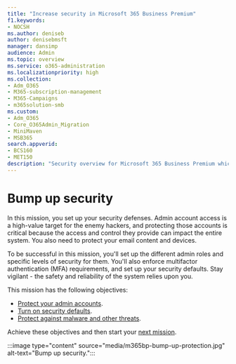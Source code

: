 ```yaml
---
title: "Increase security in Microsoft 365 Business Premium"
f1.keywords:
- NOCSH
ms.author: deniseb
author: denisebmsft
manager: dansimp
audience: Admin
ms.topic: overview
ms.service: o365-administration
ms.localizationpriority: high
ms.collection: 
- Adm_O365
- M365-subscription-management 
- M365-Campaigns
- m365solution-smb
ms.custom:
- Adm_O365
- Core_O365Admin_Migration
- MiniMaven
- MSB365
search.appverid:
- BCS160
- MET150
description: "Security overview for Microsoft 365 Business Premium which provides cybersecurity tools such as multi-factor authentication that you can use to prevent cyberattacks."
---
```


# Bump up security

In this mission, you set up your security defenses. Admin account access is a high-value target for the enemy hackers, and protecting those accounts is critical because the access and control they provide can impact the entire system. You also need to protect your email content and devices.

To be successful in this mission, you'll set up the different admin roles and specific levels of security for them. You'll also enforce multifactor authentication (MFA) requirements, and set up your security defaults. Stay vigilant - the safety and reliability of the system relies upon you.

This mission has the following objectives:

- [Protect your admin accounts](m365bp-protect-admin-accounts.md).
- [Turn on security defaults](m365bp-conditional-access.md).
- [Protect against malware and other threats](m365bp-increase-protection.md).

Achieve these objectives and then start your [next mission](m365bp-devices-overview.md).

:::image type="content" source="media/m365bp-bump-up-protection.jpg" alt-text="Bump up security.":::

